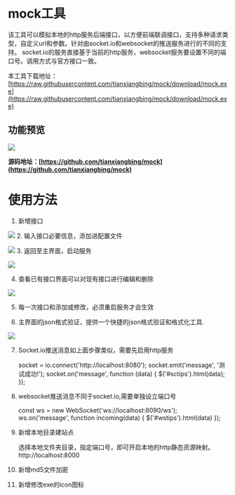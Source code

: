 # mock工具
该工具可以模拟本地的http服务后端接口，以方便前端联调接口，支持多种请求类型，自定义url和参数。针对由socket.io和websocket的推送服务进行的不同的支持。
socket.io的服务直接基于当前的http服务，websocket服务要设置不同的端口号。调用方式与官方接口一致。

本工具下载地址：
[https://raw.githubusercontent.com/tianxiangbing/mock/download/mock.exe](https://raw.githubusercontent.com/tianxiangbing/mock/download/mock.exe)

## 功能预览
![](imgs/step.jpg)

**源码地址：[https://github.com/tianxiangbing/mock](https://github.com/tianxiangbing/mock)**
# 使用方法

1. 新增接口

![](imgs/step-1.jpg)
2. 输入接口必要信息，添加进配置文件

![](imgs/step-2-3.jpg)
3. 返回至主界面，启动服务

![](imgs/step-3.jpg)

4. 查看已有接口界面可以对现有接口进行编辑和删除

![](imgs/step-4.jpg)

5. 每一次接口和添加或修改，必须重启服务才会生效

6. 主界面的json格式验证，提供一个快捷的json格式验证和格式化工具.

![](imgs/step-6.jpg)

7. Socket.io推送消息如上面步骤类似，需要先启用http服务

    socket = io.connect('http://localhost:8080');
    socket.emit('message', '测试成功!');
    socket.on('message', function (data) {
        $('#sctips').html(data);
    });

8. websocket推送消息不同于socket.io,需要单独设立端口号

    const ws = new WebSocket('ws://localhost:8090/ws');
    ws.on('message', function incoming(data) {
        $('#wstips').html(data)
    });

9. 新增本地目录建站点

    选择本地文件夹目录，指定端口号，即可开启本地的http静态资源映射。http://localhost:8000

10. 新增md5文件加密
11. 新增修改exe的icon图标
